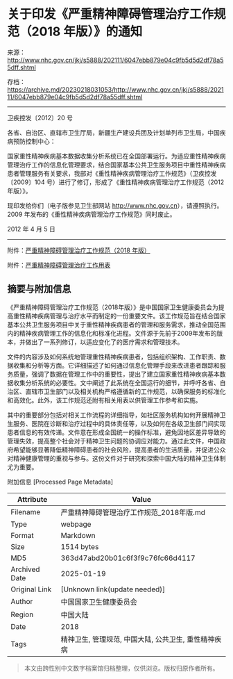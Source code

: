 # 关于印发《严重精神障碍管理治疗工作规范（2018 年版）》的通知

来源：<http://www.nhc.gov.cn/jkj/s5888/202111/6047ebb879e04c9fb5d5d2df78a55dff.shtml>

存档：<https://archive.md/20230218031053/http://www.nhc.gov.cn/jkj/s5888/202111/6047ebb879e04c9fb5d5d2df78a55dff.shtml>

---

卫疾控发〔2012〕20 号

各省、自治区、直辖市卫生厅局，新疆生产建设兵团及计划单列市卫生局，中国疾病预防控制中心：

国家重性精神疾病基本数据收集分析系统已在全国部署运行。为适应重性精神疾病管理治疗工作的信息化管理要求，结合国家基本公共卫生服务项目中重性精神疾病患者管理服务有关要求，我部对《重性精神疾病管理治疗工作规范》（卫疾控发〔2009〕104 号）进行了修订，形成了《重性精神疾病管理治疗工作规范（2012 年版）》。

现印发给你们（电子版参见卫生部网站 <http://www.nhc.gov.cn>），请遵照执行。2009 年发布的《重性精神疾病管理治疗工作规范》同时废止。

2012 年 4 月 5 日

---

附件：[严重精神障碍管理治疗工作规范（2018 年版）](https://web.archive.org/web/20221028121445/http://www.nhc.gov.cn/jkj/s5888/202111/6047ebb879e04c9fb5d5d2df78a55dff/files/9c4139ddfd7244b0b810c48ad63e957e.pdf)

附件：[严重精神障碍管理治疗工作用表](https://web.archive.org/web/20230217124722/http://www.wanan.gov.cn/oldfujian/jxwa/P020180921342017699786.doc)


## 摘要与附加信息

<!-- tcd_abstract -->
《严重精神障碍管理治疗工作规范（2018年版）》是中国国家卫生健康委员会为提高重性精神疾病管理与治疗水平而制定的一份重要文件。该工作规范旨在结合国家基本公共卫生服务项目中关于重性精神疾病患者的管理和服务需求，推动全国范围内的精神疾病管理工作的信息化和标准化进程。文件源于先前于2009年发布的版本，并做出了一系列修订，以适应变化了的医疗需求和管理技术。

文件的内容涉及如何系统地管理重性精神疾病患者，包括组织架构、工作职责、数据收集和分析等方面。它详细描述了如何通过信息化管理手段来改进患者跟踪和服务质量，强调了数据在管理工作中的重要性，提出了建立国家重性精神疾病基本数据收集分析系统的必要性。文中阐述了此系统在全国运行的细节，并呼吁各省、自治区、直辖市卫生部门以及相关机构严格遵循新的工作规范，以确保服务的标准化和高效化。此外，该工作规范还附有相关用表以供管理工作参考和实施。

其中的重要部分包括对相关工作流程的详细指导，如社区服务机构如何开展精神卫生服务、医院在诊断和治疗过程中的具体责任等，以及如何在各级卫生部门间实现患者信息的有效传递。文件意在形成全国统一的操作标准，避免因地区差异导致的管理失效，提高整个社会对于精神卫生问题的协调应对能力。通过此文件，中国政府希望能够显著降低精神障碍患者的社会风险，提高患者的生活质量，并促进公众对精神健康管理的重视与参与。这份文件对于研究和探索中国大陆的精神卫生体制尤为重要。
<!-- tcd_abstract_end -->

附加信息 [Processed Page Metadata]

| Attribute       | Value                                  |
|-----------------|----------------------------------------|
| Filename        | 严重精神障碍管理治疗工作规范_2018年版.md                             |
| Type            | webpage                                 |
| Format          | Markdown                               |
| Size            | 1514 bytes                           |
| MD5             | 363d47abd20b01c6f3f9c76fc66d4117                                  |
| Archived Date   | 2025-01-19                             |
| Original Link   | [Unknown link(update needed)]                         |
| Author          | 中国国家卫生健康委员会                              |
| Region          | 中国大陆                              |
| Date            | 2018                                 |
| Tags            | 精神卫生, 管理规范, 中国大陆, 公共卫生, 重性精神疾病                                 |
>
> 本文由跨性别中文数字档案馆归档整理，仅供浏览。版权归原作者所有。
>